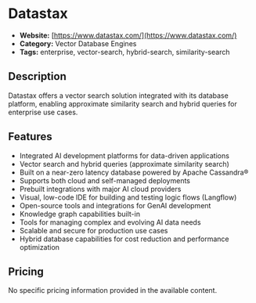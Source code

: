 # Datastax

- **Website:** [https://www.datastax.com/](https://www.datastax.com/)
- **Category:** Vector Database Engines
- **Tags:** enterprise, vector-search, hybrid-search, similarity-search

## Description
Datastax offers a vector search solution integrated with its database platform, enabling approximate similarity search and hybrid queries for enterprise use cases.

## Features
- Integrated AI development platforms for data-driven applications
- Vector search and hybrid queries (approximate similarity search)
- Built on a near-zero latency database powered by Apache Cassandra®
- Supports both cloud and self-managed deployments
- Prebuilt integrations with major AI cloud providers
- Visual, low-code IDE for building and testing logic flows (Langflow)
- Open-source tools and integrations for GenAI development
- Knowledge graph capabilities built-in
- Tools for managing complex and evolving AI data needs
- Scalable and secure for production use cases
- Hybrid database capabilities for cost reduction and performance optimization

## Pricing
No specific pricing information provided in the available content.